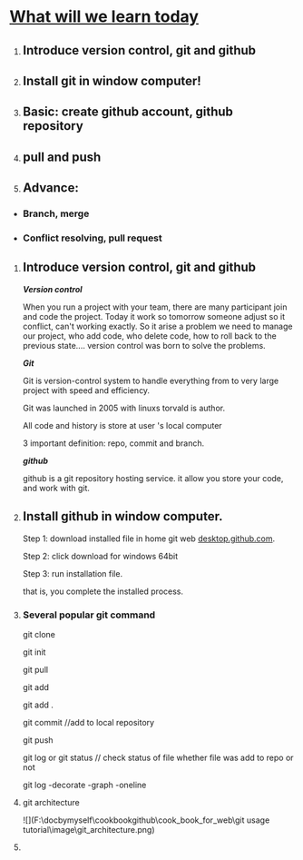 # <u>**What will we learn today**</u>

1. ## Introduce version control, git and github 

2. ## Install git in window computer!

3. ## Basic: create github account, github repository

4. ## pull and push

5. ## Advance:

- ### 	Branch, merge

- ### 	Conflict resolving, pull request

1. ## Introduce version control, git and github

   ***Version control***

   When you run a project with your team, there are many participant join  and code the project.  Today it work so tomorrow someone adjust so it conflict, can't working exactly. So it arise  a problem we need to manage our project, who add code, who delete code, how to roll back to the previous state.... version control was born to solve the problems. 

   ***Git***

   Git is version-control system to  handle everything from to very large project with speed and efficiency.

   Git was launched in 2005 with linuxs torvald is author.

   All code and history is store at user 's local computer

   3 important definition: repo, commit and branch.

   ***github***

   github is a git repository hosting service. it allow you store your code, and work with git.

2. ## Install github in window computer.

   Step 1: download installed file in home git web  [desktop.github.com](https://desktop.github.com/).

   Step 2: click download for windows 64bit

   Step 3: run installation file.

   that is, you complete the installed process.

3. ### Several popular git command 

   git clone

   git init

   git pull

   git add

   git add .

   git commit //add to local repository

   git push

   git log or git status // check status of file whether file was add to repo or not

   git log -decorate -graph -oneline

4. git architecture

   ![](F:\docbymyself\cookbookgithub\cook_book_for_web\git usage tutorial\image\git_architecture.png)

5. 







